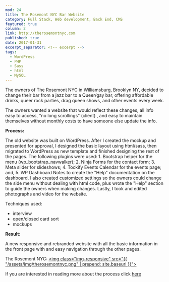 ```yaml
---
mod: 24
title: The Rosemont NYC Bar Website
category: Full Stack, Web development, Back End, CMS
featured: true
column: 2
link: http://therosemontnyc.com
published: true
date: 2017-01-31
excerpt_separator: <!-- excerpt -->
tags:
  - WordPress
  - PHP
  - Sass
  - html 
  - MySQL
---
```


The owners of The Rosemont NYC in Williamsburg, Brooklyn NY, decided to change their bar from a jazz bar to a Queer/gay bar, offering affordable drinks, queer rock parties, drag queen shows, and other events every week.
<!-- excerpt -->
The owners wanted a website that would reflect these changes, all info easy to access, "no long scrollings" (client) , and easy to maintain themselves without monthly costs to have someone else update the info.

__Process:__

The old website was built on WordPress. After I created the mockup and presented for approval, I designed the basic layout using html/sass, then migrated to WordPress as new template and finished designing the rest of the pages. The following plugins were used: 1. Bootstrap helper for the menu (wp_bootstrap_navwalker); 2. Ninja Forms for the contact form; 3. Meta slider for slideshows; 4. Tockify Events Calendar for the events page; and, 5. WP Dashboard Notes to create the "Help" documentation on the dashboard. I also created customized settings so the owners could change the side menu without dealing with html code, plus wrote the "Help" section to guide the owners when making changes. Lastly, I took and edited photographs and video for the website.

Techniques used:

* interview
* open/closed card sort
* mockups


__Result:__

A new responsive and rebranded website with all the basic information in the front page with and easy navigation through the other pages.

The Rosemont NYC:
[<img class="img-responsive" src="{{ "/assets/img/therosemontnyc.png" | prepend: site.baseurl }}">](http://therosemontnyc.com)

If you are interested in reading more about the process click [here](http://brunogtavares.com/2017/02/10/the-rosemontnyc-process.html)
